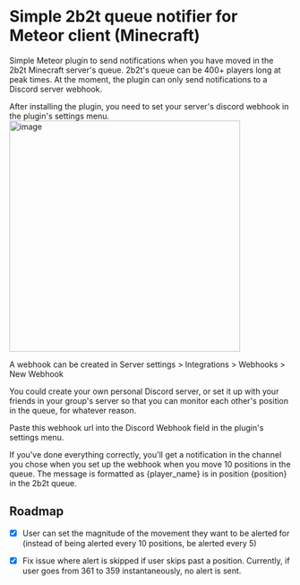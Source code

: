 # Simple 2b2t queue notifier for Meteor client (Minecraft)

Simple Meteor plugin to send notifications when you have moved in the 2b2t Minecraft server's queue. 2b2t's queue can be 400+ players long at peak times. At the moment, the plugin can only send notifications to a Discord server webhook.

After installing the plugin, you need to set your server's discord webhook in the plugin's settings menu.
<img width="412" alt="image" src="https://github.com/jackpashley/2b2t-queue-notifier/assets/46322193/0255296e-6177-4d07-b838-46c47fc0b13d">

A webhook can be created in Server settings > Integrations > Webhooks > New Webhook

You could create your own personal Discord server, or set it up with your friends in your group's server so that you can monitor each other's position in the queue, for whatever reason.

Paste this webhook url into the Discord Webhook field in the plugin's settings menu. 

If you've done everything correctly, you'll get a notification in the channel you chose when you set up the webhook when you move 10 positions in the queue. The message is formatted as {player_name} is in position {position} in the 2b2t queue.

<!-- ROADMAP -->
## Roadmap

- [x] User can set the magnitude of the movement they want to be alerted for (instead of being alerted every 10 positions, be alerted every 5)
- [x] Fix issue where alert is skipped if user skips past a position. Currently, if user goes from 361 to 359 instantaneously, no alert is sent.


